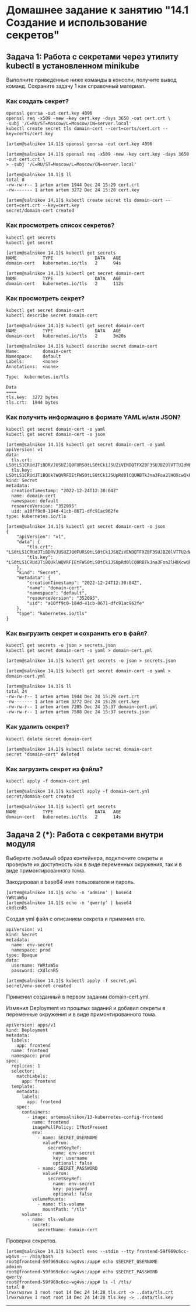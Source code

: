 # Домашнее задание к занятию "14.1 Создание и использование секретов"

## Задача 1: Работа с секретами через утилиту kubectl в установленном minikube

Выполните приведённые ниже команды в консоли, получите вывод команд. Сохраните
задачу 1 как справочный материал.

### Как создать секрет?

```
openssl genrsa -out cert.key 4096
openssl req -x509 -new -key cert.key -days 3650 -out cert.crt \
-subj '/C=RU/ST=Moscow/L=Moscow/CN=server.local'
kubectl create secret tls domain-cert --cert=certs/cert.crt --key=certs/cert.key
```

```
[artem@salnikov 14.1]$ openssl genrsa -out cert.key 4096

[artem@salnikov 14.1]$ openssl req -x509 -new -key cert.key -days 3650 -out cert.crt \
> -subj '/C=RU/ST=Moscow/L=Moscow/CN=server.local'

[artem@salnikov 14.1]$ ll
total 8
-rw-rw-r-- 1 artem artem 1944 Dec 24 15:29 cert.crt
-rw------- 1 artem artem 3272 Dec 24 15:28 cert.key

[artem@salnikov 14.1]$ kubectl create secret tls domain-cert --cert=cert.crt --key=cert.key
secret/domain-cert created
```

### Как просмотреть список секретов?

```
kubectl get secrets
kubectl get secret
```

```
[artem@salnikov 14.1]$ kubectl get secrets
NAME          TYPE                DATA   AGE
domain-cert   kubernetes.io/tls   2      94s

[artem@salnikov 14.1]$ kubectl get secret domain-cert 
NAME          TYPE                DATA   AGE
domain-cert   kubernetes.io/tls   2      112s
```

### Как просмотреть секрет?

```
kubectl get secret domain-cert
kubectl describe secret domain-cert
```

```
[artem@salnikov 14.1]$ kubectl get secret domain-cert
NAME          TYPE                DATA   AGE
domain-cert   kubernetes.io/tls   2      3m20s

[artem@salnikov 14.1]$ kubectl describe secret domain-cert
Name:         domain-cert
Namespace:    default
Labels:       <none>
Annotations:  <none>

Type:  kubernetes.io/tls

Data
====
tls.key:  3272 bytes
tls.crt:  1944 bytes
```

### Как получить информацию в формате YAML и/или JSON?

```
kubectl get secret domain-cert -o yaml
kubectl get secret domain-cert -o json
```

```
[artem@salnikov 14.1]$ kubectl get secret domain-cert -o yaml
apiVersion: v1
data:
  tls.crt: LS0tLS1CRUdJTiBDRVJUSUZJQ0FURS0tLS0tCk1JSUZiVENDQTFXZ0F3SUJBZ0lVTTU2dWEyZ2lxTU1N
  tls.key: LS0tLS1CRUdJTiBQUklWQVRFIEtFWS0tLS0tCk1JSUpRd0lCQURBTkJna3Foa2lHOXcwQkFRRUZBQVND
kind: Secret
metadata:
  creationTimestamp: "2022-12-24T12:30:04Z"
  name: domain-cert
  namespace: default
  resourceVersion: "352095"
  uid: a10ff9c0-184d-41cb-8671-dfc91ac962fe
type: kubernetes.io/tls

[artem@salnikov 14.1]$ kubectl get secret domain-cert -o json
{
    "apiVersion": "v1",
    "data": {
        "tls.crt": "LS0tLS1CRUdJTiBDRVJUSUZJQ0FURS0tLS0tCk1JSUZiVENDQTFXZ0F3SUJBZ0lVTTU2dWEyZ
        "tls.key": "LS0tLS1CRUdJTiBQUklWQVRFIEtFWS0tLS0tCk1JSUpRd0lCQURBTkJna3Foa2lHOXcwQkFRR
    },
    "kind": "Secret",
    "metadata": {
        "creationTimestamp": "2022-12-24T12:30:04Z",
        "name": "domain-cert",
        "namespace": "default",
        "resourceVersion": "352095",
        "uid": "a10ff9c0-184d-41cb-8671-dfc91ac962fe"
    },
    "type": "kubernetes.io/tls"
}
```

### Как выгрузить секрет и сохранить его в файл?

```
kubectl get secrets -o json > secrets.json
kubectl get secret domain-cert -o yaml > domain-cert.yml
```

```
[artem@salnikov 14.1]$ kubectl get secrets -o json > secrets.json

[artem@salnikov 14.1]$ kubectl get secret domain-cert -o yaml > domain-cert.yml

[artem@salnikov 14.1]$ ll
total 24
-rw-rw-r-- 1 artem artem 1944 Dec 24 15:29 cert.crt
-rw------- 1 artem artem 3272 Dec 24 15:28 cert.key
-rw-rw-r-- 1 artem artem 7205 Dec 24 15:37 domain-cert.yml
-rw-rw-r-- 1 artem artem 7588 Dec 24 15:37 secrets.json
```

### Как удалить секрет?

```
kubectl delete secret domain-cert
```

```
[artem@salnikov 14.1]$ kubectl delete secret domain-cert
secret "domain-cert" deleted
```

### Как загрузить секрет из файла?

```
kubectl apply -f domain-cert.yml
```

```
[artem@salnikov 14.1]$ kubectl apply -f domain-cert.yml
secret/domain-cert created

[artem@salnikov 14.1]$ kubectl get secrets 
NAME          TYPE                DATA   AGE
domain-cert   kubernetes.io/tls   2      14s

```

## Задача 2 (*): Работа с секретами внутри модуля

Выберите любимый образ контейнера, подключите секреты и проверьте их доступность
как в виде переменных окружения, так и в виде примонтированного тома.

Закодировал в base64 имя пользователя и пароль.

```
[artem@salnikov 14.1]$ echo -n 'adminn' | base64
YWRtaW5u
[artem@salnikov 14.1]$ echo -n 'qwerty' | base64
cXdlcnR5
```
Создал yml файл с описанием секрета и применил его.

```
apiVersion: v1
kind: Secret
metadata:
  name: env-secret
  namespace: prod
type: Opaque
data:
  username: YWRtaW5u
  password: cXdlcnR5

[artem@salnikov 14.1]$ kubectl apply -f secret.yml 
secret/env-secret created
```
Применил созданный в первом задании domain-cert.yml.

Изменил Deployment из прошлых заданий и добавил секреты в переменные окружения и в виде примонтированного тома.

```
apiVersion: apps/v1
kind: Deployment
metadata:
  labels:
    app: frontend
  name: frontend
  namespace: prod
spec:
  replicas: 1
  selector:
    matchLabels:
      app: frontend
  template:
    metadata:
      labels:
        app: frontend
    spec:
      containers:
        - image: artemsalnikov/13-kubernetes-config-frontend
          name: frontend
          imagePullPolicy: IfNotPresent
          env:
            - name: SECRET_USERNAME
              valueFrom:
                secretKeyRef:
                  name: env-secret
                  key: username
                  optional: false
            - name: SECRET_PASSWORD
              valueFrom:
                secretKeyRef:
                  name: env-secret
                  key: password
                  optional: false
          volumeMounts:
            - name: tls-volume
              mountPath: "/tls"
      volumes:
        - name: tls-volume
          secret:
            secretName: domain-cert
```

Проверка секретов.
```
[artem@salnikov 14.1]$ kubectl exec --stdin --tty frontend-59f969c6cc-wg4vs -- /bin/bash
root@frontend-59f969c6cc-wg4vs:/app# echo $SECRET_USERNAME
adminn
root@frontend-59f969c6cc-wg4vs:/app# echo $SECRET_PASSWORD
qwerty
root@frontend-59f969c6cc-wg4vs:/app# ls -l /tls/
total 0
lrwxrwxrwx 1 root root 14 Dec 24 14:28 tls.crt -> ..data/tls.crt
lrwxrwxrwx 1 root root 14 Dec 24 14:28 tls.key -> ..data/tls.key
```


---
